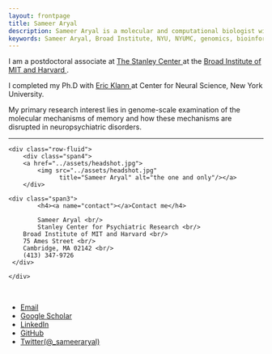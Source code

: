 ```yaml
---
layout: frontpage
title: Sameer Aryal
description: Sameer Aryal is a molecular and computational biologist with interests and expertise in neuroscience, genomics, and bioinformatics.
keywords: Sameer Aryal, Broad Institute, NYU, NYUMC, genomics, bioinformatics, neuropsychiatry, neurobiology, fragile X syndrome, learning, memory, protein synthesis, mRNA translation, ribosome profiling, RNA-seq
---
```


I am a postdoctoral associate at <a href="https://www.broadinstitute.org/stanley"> The Stanley Center </a> at the <a href="https://www.broadinstitute.org"> Broad Institute of MIT and Harvard </a>.

I completed my Ph.D with <a href="http://www.klannlabnyu.org"> Eric Klann </a> at Center for Neural Science, New York University.

My primary research interest lies in genome-scale examination of the molecular mechanisms of memory and how these mechanisms are disrupted in neuropsychiatric disorders.

---


<div class="container">

    <div class="row-fluid">
        <div class="span4">
        <a href="../assets/headshot.jpg">
            <img src="../assets/headshot.jpg"
                  title="Sameer Aryal" alt="the one and only"/></a>
        </div>

    <div class="span3">
    	    <h4><a name="contact"></a>Contact me</h4>

    	    Sameer Aryal <br/>
            Stanley Center for Psychiatric Research <br/>
	    Broad Institute of MIT and Harvard <br/>
	    75 Ames Street <br/>
	    Cambridge, MA 02142 <br/>
	    (413) 347-9726
     </div>

    </div>
</div>
<br/>
<div class="navbar">
  <div class="navbar-inner">
      <ul class="nav">
	  <li><a href="mailto:sameer.aryal@gmail.com">Email</a></li>
	  <li><a href="https://scholar.google.com/citations?user=jZd3a_gAAAAJ&hl=en">Google Scholar</a></li>
	  <li><a href="https://www.linkedin.com/in/sameer-aryal-nyu/">LinkedIn</a></li>
          <li><a href="https://github.com/sameer785">GitHub</a></li>
          <li><a href="https://twitter.com/_sameeraryal">Twitter(@_sameeraryal)</a></li>
      </ul>
  </div>
</div>